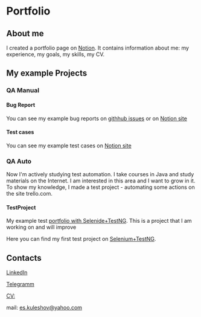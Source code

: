 # Portfolio
## About me
I created a portfolio page on [Notion](https://es-kuleshov.notion.site/es-kuleshov/Evgenii-Kuleshov-8488f2ce96554dd49fae32416c46a03b). It contains information about me: my experience, my goals, my skills, my CV.
## My example Projects
### QA Manual
#### Bug Report
You can see my example bug reports on [githhub issues](https://github.com/KuleshovES/myPortfolio/issues) or on [Notion site](https://www.notion.so/es-kuleshov/03eefccddb36428ea49195da49a8eac6?v=1c4aad23c2a7401088b33eafb85c1c43)
#### Test cases
You can see my example test cases on [Notion site](https://www.notion.so/es-kuleshov/Example-Test-Cases-2d7b2d943ba7470db9e5edf949400b11)
### QA Auto
Now I'm actively studying test automation. I take courses in Java and study materials on the Internet. I am interested in this area and I want to grow in it. To show my knowledge, I made a test project - automating some actions on the site trello.com.
#### TestProject
My example test [portfolio with Selenide+TestNG](https://github.com/KuleshovES/myPortfolio_Selenide). This is a project that I am working on and will improve 

Here you can find my first test project on [Selenium+TestNG](https://github.com/KuleshovES/myPortfolio_Selenium). 
## Contacts
[LinkedIn](https://www.linkedin.com/in/es-kuleshov/)

[Telegramm](https://t.me/Kes13)

[CV:](https://github.com/KuleshovES/KuleshovES/blob/main/CV%20Evgenii%20Kuleshov.pdf) 

mail: es.kuleshov@yahoo.com
